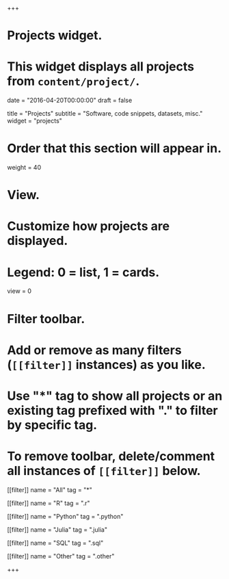 +++
# Projects widget.
# This widget displays all projects from `content/project/`.

date = "2016-04-20T00:00:00"
draft = false

title = "Projects"
subtitle = "Software, code snippets, datasets, misc."
widget = "projects"

# Order that this section will appear in.
weight = 40

# View.
# Customize how projects are displayed.
# Legend: 0 = list, 1 = cards.
view = 0

# Filter toolbar.
# Add or remove as many filters (`[[filter]]` instances) as you like.
# Use "*" tag to show all projects or an existing tag prefixed with "." to filter by specific tag.
# To remove toolbar, delete/comment all instances of `[[filter]]` below.
[[filter]]
  name = "All"
  tag = "*"
  
[[filter]]
  name = "R"
  tag = ".r"

[[filter]]
  name = "Python"
  tag = ".python"
  
[[filter]]
  name = "Julia"
  tag = ".julia"
  
[[filter]]
  name = "SQL"
  tag = ".sql"

[[filter]]
  name = "Other"
  tag = ".other"

+++

